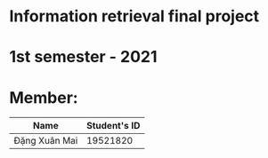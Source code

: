 # Information retrieval final project

# 1st semester - 2021 

# Member:

| Name          | Student's ID |
|---------------| -------------|
| Đặng Xuân Mai | 19521820     |